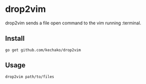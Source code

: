 # drop2vim

drop2vim sends a file open command to the vim running :terminal.

## Install

``` console
go get github.com/kechako/drop2vim
```

## Usage

``` console
drop2vim path/to/files
```

